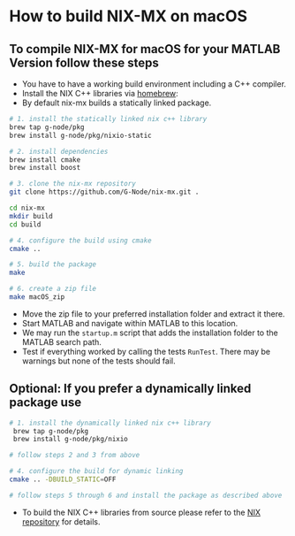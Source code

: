# How to build NIX-MX on macOS


## To compile NIX-MX for macOS for your MATLAB Version follow these steps

- You have to have a working build environment including a C++ compiler.
- Install the NIX C++ libraries via [homebrew](https://brew.sh):
- By default nix-mx builds a statically linked package.

```bash
# 1. install the statically linked nix c++ library
brew tap g-node/pkg
brew install g-node/pkg/nixio-static

# 2. install dependencies
brew install cmake
brew install boost

# 3. clone the nix-mx repository
git clone https://github.com/G-Node/nix-mx.git .

cd nix-mx
mkdir build
cd build

# 4. configure the build using cmake
cmake ..

# 5. build the package
make

# 6. create a zip file
make macOS_zip
```

- Move the zip file to your preferred installation folder and extract it there.
- Start MATLAB and navigate within MATLAB to this location.
- We may run the `startup.m` script that adds the installation folder to the MATLAB search path.
- Test if everything worked by calling the tests `RunTest`. There may be warnings but none of the tests should fail.

## Optional: If you prefer a dynamically linked package use

```bash
# 1. install the dynamically linked nix c++ library
 brew tap g-node/pkg
 brew install g-node/pkg/nixio

# follow steps 2 and 3 from above

# 4. configure the build for dynamic linking
cmake .. -DBUILD_STATIC=OFF

# follow steps 5 through 6 and install the package as described above
```

- To build the NIX C++ libraries from source please refer to the [NIX repository](https://github.com/G-Node/nix) for details.
